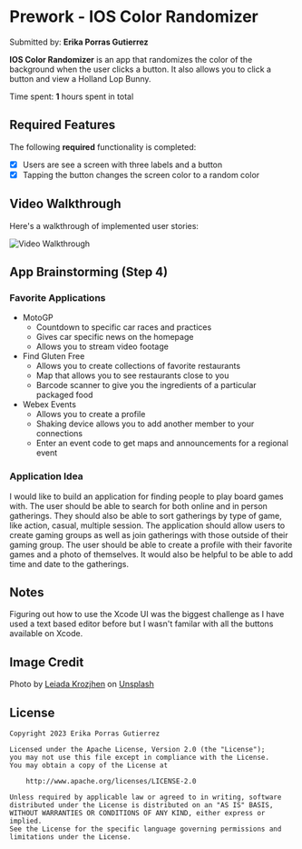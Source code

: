 # Prework - **IOS Color Randomizer**

Submitted by: **Erika Porras Gutierrez**

**IOS Color Randomizer** is an app that randomizes the color of the background when the user clicks a button. It also allows you to click a button
and view a Holland Lop Bunny.

Time spent: **1** hours spent in total

## Required Features

The following **required** functionality is completed:

- [X] Users are see a screen with three labels and a button
- [X] Tapping the button changes the screen color to a random color
 
## Video Walkthrough

Here's a walkthrough of implemented user stories:


<img src='https://i.imgur.com/qIjVnC5.gif' title='Video Walkthrough' width='' alt='Video Walkthrough' />



## App Brainstorming (Step 4)

### Favorite Applications
- MotoGP
     - Countdown to specific car races and practices
     - Gives car specific news on the homepage
     - Allows you to stream video footage
- Find Gluten Free
     - Allows you to create collections of favorite restaurants
     - Map that allows you to see restaurants close to you
     - Barcode scanner to give you the ingredients of a particular packaged food
- Webex Events
     - Allows you to create a profile
     - Shaking device allows you to add another member to your connections
     - Enter an event code to get maps and announcements for a regional event

### Application Idea
I would like to build an application for finding people to play board games with. The user should be able to search for both online and in person gatherings.
They should also be able to sort gatherings by type of game, like action, casual, multiple session. The application should allow users to create gaming groups as well
as join gatherings with those outside of their gaming group. The user should be able to create a profile with their favorite games and a photo of themselves. It would also be helpful to be able to add time and date to the gatherings.
## Notes

Figuring out how to use the Xcode UI was the biggest challenge as I have used a text based editor before but I wasn't familar with all the buttons available on Xcode.

## Image Credit
Photo by <a href="https://unsplash.com/@leiadakrozjhen?utm_source=unsplash&utm_medium=referral&utm_content=creditCopyText">Leiada Krozjhen</a> on <a href="https://unsplash.com/photos/a-small-rabbit-is-laying-on-a-bed-21ECgy7wzoc?utm_source=unsplash&utm_medium=referral&utm_content=creditCopyText">Unsplash</a>
  

## License

    Copyright 2023 Erika Porras Gutierrez

    Licensed under the Apache License, Version 2.0 (the "License");
    you may not use this file except in compliance with the License.
    You may obtain a copy of the License at

        http://www.apache.org/licenses/LICENSE-2.0

    Unless required by applicable law or agreed to in writing, software
    distributed under the License is distributed on an "AS IS" BASIS,
    WITHOUT WARRANTIES OR CONDITIONS OF ANY KIND, either express or implied.
    See the License for the specific language governing permissions and
    limitations under the License.